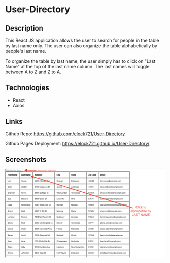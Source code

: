 # User-Directory

## Description 

This React JS application allows the user to search for people in the table by last name only. The user can also organize the table alphabetically by people's last name. 

To organize the table by last name, the user simply has to click on "Last Name" at the top of the last name column. The last names will toggle between A to Z and Z to A. 

## Technologies

* React  
* Axios

## Links

Github Repo: https://github.com/elock721/User-Directory

Github Pages Deployment: https://elock721.github.io/User-Directory/

## Screenshots

![Alt text](public/sreenshot.png "Main")
